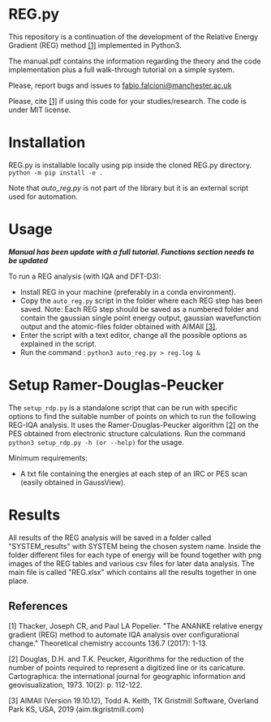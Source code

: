 # REG.py

This repository is a continuation of the development of the Relative Energy Gradient (REG) method [[1]](#1) implemented in Python3.

The manual.pdf contains the information regarding the theory and the code implementation plus a full walk-through tutorial on a simple system.

Please, report bugs and issues to fabio.falcioni@manchester.ac.uk

Please, cite [[1]](#1) if using this code for your studies/research. The code is under MIT license.

# Installation

REG.py is installable locally using pip inside the cloned REG.py directory.
`python -m pip install -e .`

Note that _auto_reg.py_ is not part of the library but it is an external script used for automation.

# Usage

**_Manual has been update with a full tutorial. Functions section needs to be updated_**

To run a REG analysis (with IQA and DFT-D3):

- Install REG in your machine (preferably in a conda environment).
- Copy the `auto_reg.py` script in the folder where each REG step has been saved. Note: Each REG step should be saved as a numbered folder and contain the gaussian single point energy output, gaussian wavefunction output and the atomic-files folder obtained with AIMAll [[3]](#3).
- Enter the script with a text editor, change all the possible options as explained in the script.
- Run the command :
  `python3 auto_reg.py > reg.log &`

# Setup Ramer-Douglas-Peucker

The `setup_rdp.py` is a standalone script that can be run with specific options to find the suitable number of points on which to run the following REG-IQA analysis.
It uses the Ramer-Douglas-Peucker algorithm [[2]](#2) on the PES obtained from electronic structure calculations.
Run the command
`python3 setup_rdp.py -h (or --help)`
for the usage.

Minimum requirements:

- A txt file containing the energies at each step of an IRC or PES scan (easily obtained in GaussView).

# Results

All results of the REG analysis will be saved in a folder called "SYSTEM_results" with SYSTEM being the chosen system name.
Inside the folder different files for each type of energy will be found together with png images of the REG tables and various csv files for later data analysis.
The main file is called "REG.xlsx" which contains all the results together in one place.

## References

<a id="1">[1]</a>
Thacker, Joseph CR, and Paul LA Popelier. "The ANANKE relative energy gradient (REG) method to automate IQA analysis over configurational change." Theoretical chemistry accounts 136.7 (2017): 1-13.

<a id="2">[2]</a>
Douglas, D.H. and T.K. Peucker, Algorithms for the reduction of the number of points required to represent a digitized line or its caricature. Cartographica: the international journal for geographic information and geovisualization, 1973. 10(2): p. 112-122.

<a id="3">[3]</a>
AIMAll (Version 19.10.12), Todd A. Keith, TK Gristmill Software, Overland Park KS, USA, 2019 (aim.tkgristmill.com)
